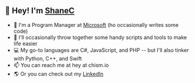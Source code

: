 ## 👋 Hey! I'm [ShaneC](https://github.com/ShaneC)

- 🏢 I'm a Program Manager at [Microsoft](http://microsoft.com) (ho occasionally writes some code)
- 🔨 I'll occasionally throw together some handy scripts and tools to make life easier
- 💻 My go-to languages are C#, JavaScript, and PHP -- but I'll also tinker with Python, C++, and Swift
- 📫 You can reach me at hey at chism.io
- 🌎 Or you can check out my [LinkedIn](http://linkedin.com/in/shanechism)

<!---
ShaneC/ShaneC is a ✨ special ✨ repository because its `README.md` (this file) appears on your GitHub profile.
You can click the Preview link to take a look at your changes.
--->
